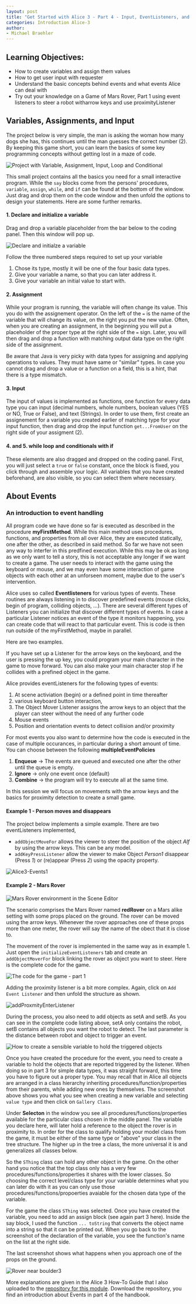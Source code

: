 ```yaml
---
layout: post
title: "Get Started with Alice 3 - Part 4 - Input, EventListeners, and the Beginnings of Mars Rover"
categories: Introduction Alice-3
author:
- Michael Braehler
---
```


## Learning Objectives:
- How to create variables and assign them values
- How to get user input with requester
- Understand the basic concepts behind events and what events Alice can deal with
- Try out your knowledge on a Game of Mars Rover, Part 1 using event listeners to steer a robot witharrow keys and use proximityListener


## Variables, Assignments, and Input

The project below is very simple, the man is asking the woman how many dogs she has, this continues until the man guesses the correct number (2). By keeping this game short, you can learn the basics of some key programming concepts without getting lost in a maze of code.

![Project with Variable, Assignment, Input, Loop and Conditional](/assets/2024-05-13_22-52-412.png)

This small project contains all the basics you need for a small interactive program. While the ```say``` blocks come from the persons' procedures, ```variable```, ```assign```, ```while```, and ```if``` can be found at the bottom of the window. Just drag and drop them on the code window and then unfold the options to design your statements. Here are some further remarks.


#### 1. Declare and initialize a variable

Drag and drop a variable placeholder from the bar below to the coding panel. Then this window will pop up.

![Declare and initialze a variable](/assets/2024-05-13_23-12-34.png)

Follow the three numbered steps required to set up your variable

1. Chose its type, mostly it will be one of the four basic data types.
2. Give your variable a name, so that you can later address it.
3. Give your variable an initial value to start with.


#### 2. Assignment

While your program is running, the variable will often change its value. This you do with the assignement operator. On the left of the ```=``` is the name of the variable that will change its value, on the right you put the new value. Often, when you are creating an assignment, in the beginning you will put a placeholder of the proper type at the right side of the ```=``` sign. Later, you will then drag and drop a function with matching output data type on the right side of the assignment.

Be aware that Java is very picky with data types for assigning and applying operations to values. They must have same or "similar" types. In case you cannot drag and drop a value or a function on a field, this is a hint, that there is a type mismatch.


#### 3. Input

The input of values is implemented as functions, one function for every data type you can input (decimal numbers, whole numbers, boolean values (YES or NO, True or False), and text (Strings). In order to use them, first create an assignement for a variable you created earlier of matching type for your input function, then drag and drop the input function ```get...FromUser``` on the right side of your assigment (2).


#### 4. and 5. while loop and conditionals with if

These elements are also dragged and dropped on the coding panel. First, you will just select a ```true``` or ```false``` constant, once the block is fixed, you click through and assemble your logic. All variables that you have created beforehand, are also visible, so you can select them where necessary.


## About Events

### An introduction to event handling

All program code we have done so far is executed as described in the procedure **myFirstMethod**. While this main method uses procedures, functions, and properties from all over Alice, they are executed statically, one after the other, as described in said method. So far we have not seen any way to interfer in this predfined execution. While this may be ok as long as we only want to tell a story, this is not acceptable any longer if we want to create a game. The user needs to interact with the game using the keyboard or mouse, and we may even have some interaction of game objects with each other at an unforseen moment, maybe due to the user's intervention.

Alice uses so called **Eventlisteners** for various types of events. These routines are always listening in to discover predefined events (mouse clicks, begin of program, colliding objects, ...). There are several different types of Listeners you can initialize that discover different types of events. In case a particular Listener notices an event of the type it monitors happening, you can create code that will react to that particular event. This is code is then run outside of the myFirstMethod, maybe in parallel.

Here are two examples.

If you have set up a Listener for the arrow keys on the keyboard, and the user is pressing the up key, you could program your main character in the game to move forward. You can also make your main character stop if he collides with a prefined object in the game. 

Alice provides eventListeners for the following types of events:

1. At scene activiation (begin) or a defined point in time thereafter
2. various keyboard button interaction,
3. The Object Mover Listener assigns the arrow keys to an object that the player can steer without the need of any further code
4. Mouse events
5. Position and orientation events to detect collision and/or proximity

For most events you also want to determine how the code is executed in the case of multiple occurances, in particular during a short amount of time. You can choose between the following **multipleEventPolicies**

1. **Enqueue** -> The events are queued and executed one after the other until the queue is empty.
2. **Ignore** -> only one event once (default)
3. **Combine** -> the program will try to execute all at the same time.

In this session we will focus on movements with the arrow keys and the basics for proximity detection to create a small game.




#### Example 1 - Person moves and disappears

The project below implements a simple example. There are two eventListeners implemented,
- ```addObjectMoveFor``` allows the viewer to steer the position of the object *Alf* by using the arrow keys. This can be any model.
- ```addKeyPressListener``` allow the viewer to make Object *Person1* disappear (Press *1*) or (re)appear (Press *2*) using the opacity property.

![Alice3-Events1](/assets/230221_AliceEvents1.png)


#### Example 2 - Mars Rover

![Mars Rover environment in the Scene Editor](/assets/2024-05-14_13-21-19.png)

The scenario comprises the Mars Rover named **redRover** on a Mars alike setting with some props placed on the ground. The rover can be moved using the arrow keys. Whenever the rover approaches one of these props more than one meter, the rover will say the name of the obect that it is close to.

The movement of the rover is implemented in the same way as in example 1. Just open the ```initializeEventListeners``` tab and create an ```addObjectMoverFor``` block linking the rover as object you want to steer. Here is the complete code for the game.

![The code for the game - part 1](/assets/2024-05-14_13-15-16.png)

Adding the proximity listener is a bit more complex. Again, click on ```Add Event Listener``` and then unfold the structure as shown.

![addProxmityEnterListener](/assets/2024-05-14_13-19-06.png)

During the process, you also need to add objects as setA and setB. As you can see in the complete code listing above, setA only contains the robot, setB contains all objects you want the robot to detect. The last parameter is the distance between robot and object to trigger an event.

![How to create a sensible variable to hold the triggered objects](/assets/2024-05-14_13-17-31.png)

Once you have created the procedure for the event, you need to create a variable to hold the objects that are reported triggered by the listener. When doing so in part 3 for simple data types, it was straight forward, this time you have to figure out a proper type. You may recall that in Alice all objects are arranged in a class hierarchy inheriting procedures/function/properties from their parents, while adding new ones by themselves. The screenshot above shows you what you see when creating a new variable and selecting ```value type``` and then click on ```Gallery Class```. 

Under **Selecton** in the window you see all procedures/functions/properties available for the particular class chosen in the middle panel. The variable you declare here, will later hold a reference to the object the rover is in proximity to. In order for the class to qualify holding your model class from the game, it must be either of the same type or "above" your class in the tree structure. The higher up in the tree a class, the more universal it is and generalizes all classes below. 

So the ```SThing``` class can hold any other object in the game. On the other hand you notice that the top class only has a very few procedures/functions/properties it shares with the lower classes. So choosing the correct level/class type for your variable determines what you can later do with it as you can only use those procedures/functions/propoerties avaiable for the chosen data type of the variable.

For the game the class ```SThing``` was selected. Once you have created the variable, you need to add an assign block (see again part 3 here). Inside the say block, I used the function ```... toString``` that converts the object name into a string so that it can be printed out. When you go back to the screenshot of the declaration of the variable, you see the function's name on the list at the right side.

The last screenshot shows what happens when you approach one of the props on the ground.

![Rover near boulder3](/assets/2024-05-14_13-14-27.png)

More explanations are given in the Alice 3 How-To Guide that I also uploaded to the [repository for this module](https://github.com/mibrs/Alice3Coding). Download the repository, you find an introduction about Events in part 4 of the handbook. 
